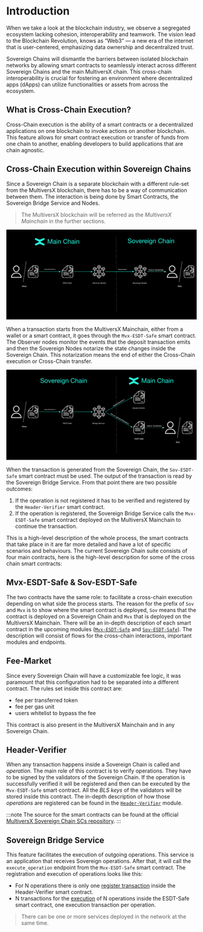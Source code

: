 # Introduction

When we take a look at the blockchain industry, we observe a segregated ecosystem lacking cohesion, interoperability and teamwork. The vision lead to the Blockchain Revolution, knows as “Web3” — a new era of the internet that is user-centered, emphasizing data ownership and decentralized trust.

Sovereign Chains will dismantle the barriers between isolated blockchain networks by allowing smart contracts to seamlessly interact across different Sovereign Chains and the main MultiversX chain.
This cross-chain interoperability is crucial for fostering an environment where decentralized apps (dApps) can utilize functionalities or assets from across the ecosystem.

## What is Cross-Chain Execution?

Cross-Chain execution is the ability of a smart contracts or a decentralized applications on one blockchain to invoke actions on another blockchain. This feature allows for smart contract execution or transfer of funds from one chain to another, enabling developers to build applications that are chain agnostic.

## Cross-Chain Execution within Sovereign Chains

Since a Sovereign Chain is a separate blockchain with a different rule-set from the MultiversX blockchain, there has to be a way of communication between them. The interaction is being done by Smart Contracts, the Sovereign Bridge Service and Nodes. 

> The MultiversX blockchain will be referred as the _MultiversX Mainchain_ in the further sections.

![To Sovereign](../../static/sovereign/to-sovereign.png)

When a transaction starts from the MultiversX Mainchain, either from a wallet or a smart contract, it goes through the `Mvx-ESDT-Safe` smart contract. The Observer nodes monitor the events that the deposit transaction emits and then the Sovereign Nodes notarize the state changes inside the Sovereign Chain. This notarization means the end of either the Cross-Chain execution or Cross-Chain transfer.

![From Sovereign](../../static/sovereign/from-sovereign.png)

When the transaction is generated from the Sovereign Chain, the `Sov-ESDT-Safe` smart contract must be used. The output of the transaction is read by the Sovereign Bridge Service. From that point there are two possible outcomes:
1. If the operation is not registered it has to be verified and registered by the `Header-Verifier` smart contract.
2. If the operation is registered, the Sovereign Bridge Service calls the `Mvx-ESDT-Safe` smart contract deployed on the MultiversX Mainchain to continue the transaction.

This is a high-level description of the whole process, the smart contracts that take place in it are far more detailed and have a lot of specific scenarios and behaviours. The current Sovereign Chain suite consists of four main contracts, here is the high-level description for some of the cross chain smart contracts:

## Mvx-ESDT-Safe & Sov-ESDT-Safe
The two contracts have the same role: to facilitate a cross-chain execution depending on what side the process starts. The reason for the prefix of `Sov` and `Mvx` is to show where the smart contract is deployed, `Sov` means that the contract is deployed on a Sovereign Chain and `Mvx` that is deployed on the MultiversX Mainchain. There will be an in-depth description of each smart contract in the upcoming modules ([`Mvx-ESDT-Safe`](mvx-esdt-safe.md) and [`Sov-ESDT-Safe`](sov-esdt-safe.md)). The description will consist of flows for the cross-chain interactions, important modules and endpoints. 

## Fee-Market
Since every Sovereign Chain will have a customizable fee logic, it was paramount that this configuration had to be separated into a different contract. The rules set inside this contract are: 
* fee per transferred token 
* fee per gas unit 
* users whitelist to bypass the fee

This contract is also present in the MultiversX Mainchain and in any Sovereign Chain.

## Header-Verifier
When any transaction happens inside a Sovereign Chain is called and *operation*. The main role of this contract is to verify operations. They have to be signed by the validators of the Sovereign Chain. If the operation is successfully verified it will be registered and then can be executed by the `Mvx-ESDT-Safe` smart contract. All the *BLS keys* of the validators will be stored inside this contract. The in-depth description of how those _operations_ are registered can be found in the [`Header-Verifier`](header-verifier.md) module.

:::note
The source for the smart contracts can be found at the official [MultiversX Sovereign Chain SCs repository](https://github.com/multiversx/mx-sovereign-sc). 
:::

## Sovereign Bridge Service
This feature facilitates the execution of outgoing operations. This service is an application that receives Sovereign operations. After that, it will call the `execute_operation` endpoint from the `Mvx-ESDT-Safe` smart contract. The registration and execution of operations looks like this:

- For N operations there is only one [register transaction](from-sovereign.md#registering-a-set-of-operations) inside the Header-Verifier smart contract.
- N transactions for the [execution](from-sovereign.md#executing-an-operation) of N operations inside the ESDT-Safe smart contract, one execution transaction per operation.

> There can be one or more services deployed in the network at the same time.
